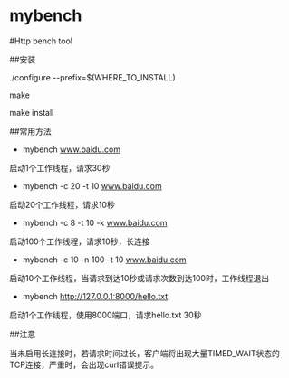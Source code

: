 mybench
=======

#Http bench tool

##安装

./configure --prefix=$(WHERE_TO_INSTALL)

make

make install

##常用方法
- mybench www.baidu.com

启动1个工作线程，请求30秒

- mybench -c 20 -t 10 www.baidu.com

启动20个工作线程，请求10秒

- mybench -c 8 -t 10 -k www.baidu.com

启动100个工作线程，请求10秒，长连接

- mybench -c 10 -n 100 -t 10 www.baidu.com

启动10个工作线程，当请求到达10秒或请求次数到达100时，工作线程退出

- mybench http://127.0.0.1:8000/hello.txt

启动1个工作线程，使用8000端口，请求hello.txt 30秒

##注意

当未启用长连接时，若请求时间过长，客户端将出现大量TIMED_WAIT状态的TCP连接，严重时，会出现curl错误提示。
